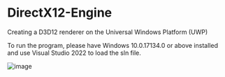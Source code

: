 # DirectX12-Engine
Creating a D3D12 renderer on the Universal Windows Platform (UWP)

To run the program, please have Windows 10.0.17134.0 or above installed and use Visual Studio 2022 to load the sln file.

![image](https://user-images.githubusercontent.com/18451835/167765990-ea749c46-1763-4d40-aa8f-4c990f7bd58c.png)
